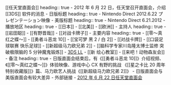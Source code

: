 [[任天堂直面会]]
heading:: true
	- 2012 年 6 月 22 日，任天堂召开直面会，介绍 [[3DS]] 软件的消息
	- 日版标题
	  heading:: true
		- Nintendo Direct 2012.6.22 プレゼンテーション映像
	- 美版标题
	  heading:: true
		- Nintendo Direct 6.21.2012
	- 播放地区
	  heading:: true
		- [[日本]]
		- [[北美]]
		- [[欧洲]]
	- 主持人
	  heading:: true
		- [[岩田聪]]
		- [[有野晋哉]]
		- [[对战卡牌子]]
	- 主要内容
	  heading:: true
		- [[零～真红之蝶～]]
		- [[勇者斗恶龙 10]]
		- [[宝可梦 黑 2 / 白 2]]
		- [[对战卡牌]]
		- [[口袋足球联赛 快乐足球]]
		- [[新超级马力欧兄弟 2]]
		- [[脑科学专家川岛隆太博士监修 突破极限脑的 5 分钟魔鬼锻炼]]
		- [3DS LL]([[3DS]])
		- [[新 绘心教室]]
		- [[来吧！动物森友会]]
	- 备注
	  heading:: true
		- 日版直面会结束后，有《[[勇者斗恶龙 10]]》介绍视频、《[[零～真红之蝶～]]》体验映像、游戏中心 CX 有野的挑战 《[[星之卡比 20 周年特别收藏版]]》篇、马力欧艺人挑战《[[新超级马力欧兄弟 2]]》
		- 日版直面会与美版直面会有较大差异
	- 外部链接
		- [2012 年 6 月 22 日任天堂直面会](https://www.bilibili.com/video/BV1FJ411R7sc/)